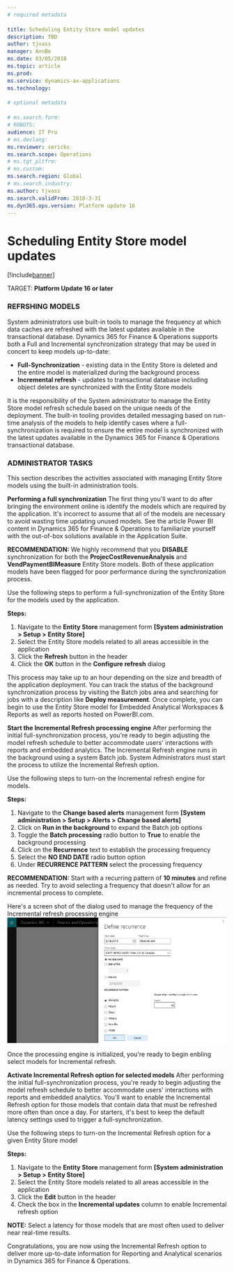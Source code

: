 ```yaml
---
# required metadata

title: Scheduling Entity Store model updates
description: TBD
author: tjvass
manager: AnnBe
ms.date: 03/05/2018
ms.topic: article
ms.prod: 
ms.service: dynamics-ax-applications
ms.technology: 

# optional metadata

# ms.search.form:
# ROBOTS:
audience: IT Pro
# ms.devlang: 
ms.reviewer: sericks
ms.search.scope: Operations
# ms.tgt_pltfrm: 
# ms.custom:
ms.search.region: Global
# ms.search.industry:
ms.author: tjvass
ms.search.validFrom: 2018-3-31 
ms.dyn365.ops.version: Platform update 16
---
```


# Scheduling Entity Store model updates

[!include[banner](../includes/banner.md)]

TARGET:  **Platform Update 16 or later**

### REFRSHING MODELS
System administrators use built-in tools to manage the frequency at which data caches are refreshed with the latest updates available in the transactional database.  Dynamics 365 for Finance & Operations supports both a Full and Incremental synchronization strategy that may be used in concert to keep models up-to-date:
- **Full-Synchronization** - existing data in the Entity Store is deleted and the entire model is materialized during the background process
- **Incremental refresh** - updates to transactional database including object deletes are synchronized with the Entity Store models
	
It is the responsibility of the System administrator to manage the Entity Store model refresh schedule based on the unique needs of the deployment.  The built-in tooling provides detailed messaging based on run-time analysis of the models to help identify cases where a full-synchronization is required to ensure the entire model is synchronized with the latest updates available in the Dynamics 365 for Finance & Operations transactional database.

### ADMINISTRATOR TASKS
This section describes the activities associated with managing Entity Store models using the built-in administration tools.

**Performing a full synchronization**
The first thing you'll want to do after bringing the environment online is identify the models which are required by the application.  It's incorrect to assume that all of the models are necessary to avoid wasting time updating unused models.  See the article Power BI content in Dynamics 365 for Finance & Operations to familiarize yourself with the out-of-box solutions available in the Application Suite.

**RECOMMENDATION:**  We highly recommend that you **DISABLE** synchronization for both the **ProjecCostRevenueAnalysis** and **VendPaymentBIMeasure** Entity Store models.  Both of these application models have been flagged for poor performance during the synchronization process.

Use the following steps to perform a full-synchronization of the Entity Store for the models used by the application.

**Steps:**
1) Navigate to the **Entity Store** management form **[System administration > Setup > Entity Store]**
2) Select the Entity Store models related to all areas accessible in the application
3) Click the **Refresh** button in the header
4) Click the **OK** button in the **Configure refresh** dialog
	
This process may take up to an hour depending on the size and breadth of the application deployment.  You can track the status of the background synchronization process by visiting the Batch jobs area and searching for jobs with a description like **Deploy measurement**.  Once complete, you can begin to use the Entity Store model for Embedded Analytical Workspaces & Reports as well as reports hosted on PowerBI.com.

**Start the Incremental Refresh processing engine**
After performing the initial full-synchronization process, you're ready to begin adjusting the model refresh schedule to better accommodate users' interactions with reports and embedded analytics.  The Incremental Refresh engine runs in the background using a system Batch job.  System Administrators must start the process to utilize the Incremental Refresh option.

Use the following steps to turn-on the Incremental refresh engine for models.

**Steps:**
1) Navigate to the **Change based alerts** management form **[System administration > Setup > Alerts > Change based alerts]**
2) Click on **Run in the background** to expand the Batch job options
3) Toggle the **Batch processing** radio button to **True** to enable the background processing
4) Click on the **Recurrence** text to establish the processing frequency
5) Select the **NO END DATE** radio button option
6) Under **RECURRENCE PATTERN** select the processing frequency

**RECOMMENDATION:**  Start with a recurring pattern of **10 minutes** and refine as needed.  Try to avoid selecting a frequency that doesn't allow for an incremental process to complete.

Here's a screen shot of the dialog used to manage the frequency of the Incremental refresh processing engine
![Define recurrence dialog](media/Schedule-incremental-refresh.png)

Once the processing engine is initialized, you're ready to begin enbling select models for Incremental refresh.


**Activate Incremental Refresh option for selected models**
After performing the initial full-synchronization process, you're ready to begin adjusting the model refresh schedule to better accommodate users' interactions with reports and embedded analytics.  You'll want to enable the Incremental Refresh option for those models that contain data that must be refreshed more often than once a day.  For starters, it's best to keep the default latency settings used to trigger a full-synchronization.

Use the following steps to turn-on the Incremental Refresh option for a given Entity Store model

**Steps:**
1) Navigate to the **Entity Store** management form **[System administration > Setup > Entity Store]**
2) Select the Entity Store models related to all areas accessible in the application
3) Click the **Edit** button in the header
4) Check the box in the **Incremental updates** column to enable Incremental refresh option

**NOTE:**  Select a latency for those models that are most often used to deliver near real-time results.

Congratulations, you are now using the Incremental Refresh option to deliver more up-to-date information for Reporting and Analytical scenarios in Dynamics 365 for Finance & Operations.



